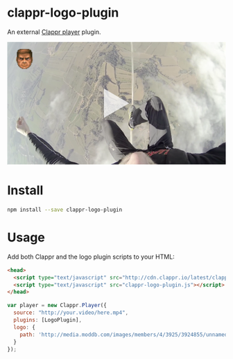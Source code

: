 clappr-logo-plugin
=========

An external [Clappr player](https://github.com/clappr/clappr) plugin.

![Screenshot](screenshot.png)

# Install

```bash
npm install --save clappr-logo-plugin
```

# Usage
Add both Clappr and the logo plugin scripts to your HTML:

```html
<head>
  <script type="text/javascript" src="http://cdn.clappr.io/latest/clappr.min.js"></script>
  <script type="text/javascript" src="clappr-logo-plugin.js"></script>
</head>
``` 


```javascript
var player = new Clappr.Player({
  source: "http://your.video/here.mp4",
  plugins: [LogoPlugin],
  logo: {
    path: 'http://media.moddb.com/images/members/4/3925/3924855/unnamed.png',
  }
});
```